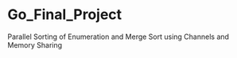 # Go_Final_Project
Parallel Sorting of Enumeration and Merge Sort using Channels and Memory Sharing
